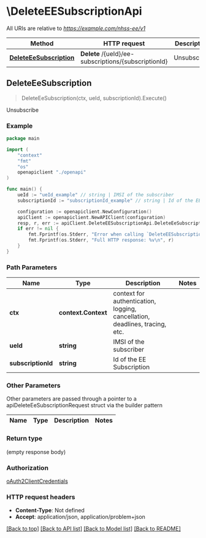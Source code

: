 # \DeleteEESubscriptionApi

All URIs are relative to *https://example.com/nhss-ee/v1*

Method | HTTP request | Description
------------- | ------------- | -------------
[**DeleteEeSubscription**](DeleteEESubscriptionApi.md#DeleteEeSubscription) | **Delete** /{ueId}/ee-subscriptions/{subscriptionId} | Unsubscribe



## DeleteEeSubscription

> DeleteEeSubscription(ctx, ueId, subscriptionId).Execute()

Unsubscribe

### Example

```go
package main

import (
    "context"
    "fmt"
    "os"
    openapiclient "./openapi"
)

func main() {
    ueId := "ueId_example" // string | IMSI of the subscriber
    subscriptionId := "subscriptionId_example" // string | Id of the EE Subscription

    configuration := openapiclient.NewConfiguration()
    apiClient := openapiclient.NewAPIClient(configuration)
    resp, r, err := apiClient.DeleteEESubscriptionApi.DeleteEeSubscription(context.Background(), ueId, subscriptionId).Execute()
    if err != nil {
        fmt.Fprintf(os.Stderr, "Error when calling `DeleteEESubscriptionApi.DeleteEeSubscription``: %v\n", err)
        fmt.Fprintf(os.Stderr, "Full HTTP response: %v\n", r)
    }
}
```

### Path Parameters


Name | Type | Description  | Notes
------------- | ------------- | ------------- | -------------
**ctx** | **context.Context** | context for authentication, logging, cancellation, deadlines, tracing, etc.
**ueId** | **string** | IMSI of the subscriber | 
**subscriptionId** | **string** | Id of the EE Subscription | 

### Other Parameters

Other parameters are passed through a pointer to a apiDeleteEeSubscriptionRequest struct via the builder pattern


Name | Type | Description  | Notes
------------- | ------------- | ------------- | -------------



### Return type

 (empty response body)

### Authorization

[oAuth2ClientCredentials](../README.md#oAuth2ClientCredentials)

### HTTP request headers

- **Content-Type**: Not defined
- **Accept**: application/json, application/problem+json

[[Back to top]](#) [[Back to API list]](../README.md#documentation-for-api-endpoints)
[[Back to Model list]](../README.md#documentation-for-models)
[[Back to README]](../README.md)

